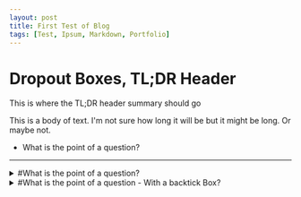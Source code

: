 ```yaml
---
layout: post
title: First Test of Blog
tags: [Test, Ipsum, Markdown, Portfolio]
---
```


# Dropout Boxes, TL;DR Header

This is where the TL;DR header summary should go

This is a body of text. I'm not sure how long it will be but it might be long. Or maybe not.

 + What is the point of a question?
 -----------------



<details><summary>#What is the point of a question?</summary><p>
To answer things I suppose...
Collapsible until here.
</p></details>

<details><summary>#What is the point of a question - With a backtick Box?</summary><p>
To answer things I suppose...

---
{{standard 3-backtick code block omitted from here due to escaping issues}}
---

Collapsible until here.
</p></details>

